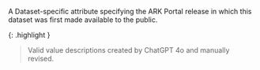 A Dataset-specific attribute specifying the ARK Portal release in which this dataset was first made available to the public.

{: .highlight }
> Valid value descriptions created by ChatGPT 4o and manually revised.
